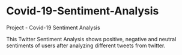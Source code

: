 # Covid-19-Sentiment-Analysis
Project - Covid-19 Sentiment Analysis

This Twitter Sentiment Analysis shows positive, negative and neutral sentiments of users after analyzing different tweets from twitter. 
